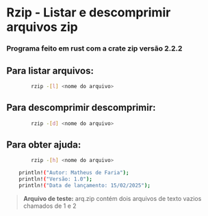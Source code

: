 # Rzip - Listar e descomprimir arquivos zip

### Programa feito em rust com a crate zip versão 2.2.2


## Para listar arquivos: 
```bash
        rzip -[l] <nome do arquivo>
```
## Para descomprimir descomprimir: 
```bash
        rzip -[d] <nome do arquivo>
```

## Para obter ajuda: 
```bash
        rzip -[h] <nome do arquivo>
```

```bash
    println!("Autor: Matheus de Faria");
    println!("Versão: 1.0");
    println!("Data de lançamento: 15/02/2025");
```

>**Arquivo de teste:** arq.zip contém dois arquivos de texto vazios chamados de 1 e 2